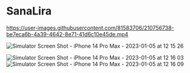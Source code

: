 # SanaLira

https://user-images.githubusercontent.com/81583706/210756738-be7eca6b-4a39-4642-8e71-41d6c10e45de.mp4



![Simulator Screen Shot - iPhone 14 Pro Max - 2023-01-05 at 12 15 26](https://user-images.githubusercontent.com/81583706/210756509-42ba5423-93e0-487f-a361-8c76b276bc8e.jpg)

![Simulator Screen Shot - iPhone 14 Pro Max - 2023-01-05 at 12 16 03](https://user-images.githubusercontent.com/81583706/210756501-66e94cde-e768-4b15-8d58-56a66fe8b429.jpg)
![Simulator Screen Shot - iPhone 14 Pro Max - 2023-01-05 at 12 16 09](https://user-images.githubusercontent.com/81583706/210756490-db7326c9-c5e1-4d64-af83-2a6194fe485c.jpg)





